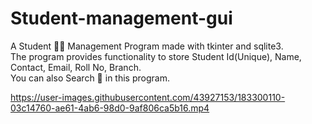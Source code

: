 # Student-management-gui
A Student 🧑‍🎓 Management Program made with tkinter and sqlite3.<br>
The program provides functionality to store Student Id(Unique), Name, Contact, Email, Roll No, Branch.<br>
You can also Search 🔎 in this program.

https://user-images.githubusercontent.com/43927153/183300110-03c14760-ae61-4ab6-98d0-9af806ca5b16.mp4

